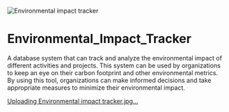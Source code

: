 ![Environmental impact tracker](https://github.com/user-attachments/assets/7b5c56ff-5639-4795-8fda-7aedb3245d2a)
# Environmental_Impact_Tracker

A database system that can track and analyze the environmental impact of different activities and projects. This system can be used by organizations to keep an eye on their carbon footprint and other environmental metrics. By using this tool, organizations can make informed decisions and take appropriate measures to minimize their environmental impact.

[Uploading Environmental impact tracker.jpg…]()
